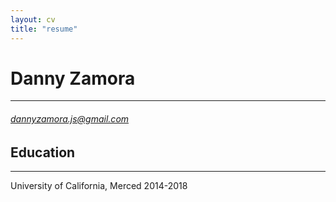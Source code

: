 ```yaml
---
layout: cv
title: "resume"
---
```


# Danny Zamora
-------------------------------
###### *dannyzamora.js@gmail.com*

## Education
--------------
University of California, Merced             2014-2018
